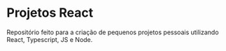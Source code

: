 # Projetos React

Repositório feito para a criação de pequenos projetos pessoais utilizando React, Typescript, JS e Node.
